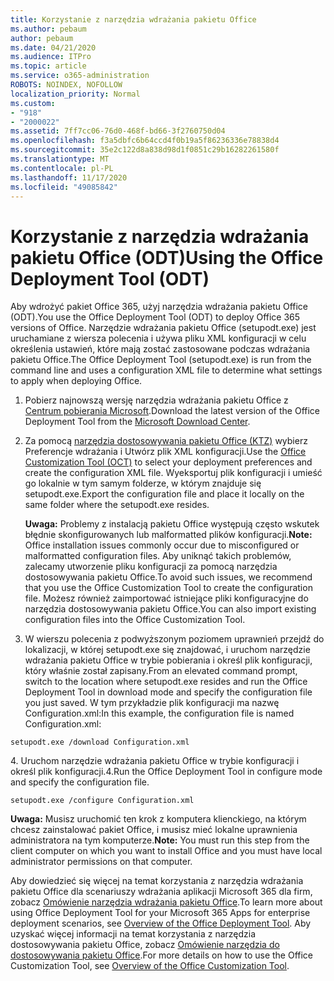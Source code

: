 ```yaml
---
title: Korzystanie z narzędzia wdrażania pakietu Office
ms.author: pebaum
author: pebaum
ms.date: 04/21/2020
ms.audience: ITPro
ms.topic: article
ms.service: o365-administration
ROBOTS: NOINDEX, NOFOLLOW
localization_priority: Normal
ms.custom:
- "918"
- "2000022"
ms.assetid: 7ff7cc06-76d0-468f-bd66-3f2760750d04
ms.openlocfilehash: f3a5dbfc6b64ccd4f0b19a5f86236336e78838d4
ms.sourcegitcommit: 35e2c122d8a838d98d1f0851c29b16282261580f
ms.translationtype: MT
ms.contentlocale: pl-PL
ms.lasthandoff: 11/17/2020
ms.locfileid: "49085842"
---
```

# <a name="using-the-office-deployment-tool-odt"></a><span data-ttu-id="26436-102">Korzystanie z narzędzia wdrażania pakietu Office (ODT)</span><span class="sxs-lookup"><span data-stu-id="26436-102">Using the Office Deployment Tool (ODT)</span></span>

<span data-ttu-id="26436-103">Aby wdrożyć pakiet Office 365, użyj narzędzia wdrażania pakietu Office (ODT).</span><span class="sxs-lookup"><span data-stu-id="26436-103">You use the Office Deployment Tool (ODT) to deploy Office 365 versions of Office.</span></span> <span data-ttu-id="26436-104">Narzędzie wdrażania pakietu Office (setupodt.exe) jest uruchamiane z wiersza polecenia i używa pliku XML konfiguracji w celu określenia ustawień, które mają zostać zastosowane podczas wdrażania pakietu Office.</span><span class="sxs-lookup"><span data-stu-id="26436-104">The Office Deployment Tool (setupodt.exe) is run from the command line and uses a configuration XML file to determine what settings to apply when deploying Office.</span></span>
  
1. <span data-ttu-id="26436-105">Pobierz najnowszą wersję narzędzia wdrażania pakietu Office z [Centrum pobierania Microsoft](https://go.microsoft.com/fwlink/p/?LinkID=626065).</span><span class="sxs-lookup"><span data-stu-id="26436-105">Download the latest version of the Office Deployment Tool from the [Microsoft Download Center](https://go.microsoft.com/fwlink/p/?LinkID=626065).</span></span>

2. <span data-ttu-id="26436-106">Za pomocą [narzędzia dostosowywania pakietu Office (KTZ)](https://config.office.com) wybierz Preferencje wdrażania i Utwórz plik XML konfiguracji.</span><span class="sxs-lookup"><span data-stu-id="26436-106">Use the [Office Customization Tool (OCT)](https://config.office.com) to select your deployment preferences and create the configuration XML file.</span></span> <span data-ttu-id="26436-107">Wyeksportuj plik konfiguracji i umieść go lokalnie w tym samym folderze, w którym znajduje się setupodt.exe.</span><span class="sxs-lookup"><span data-stu-id="26436-107">Export the configuration file and place it locally on the same folder where the setupodt.exe resides.</span></span>

    <span data-ttu-id="26436-108">**Uwaga:** Problemy z instalacją pakietu Office występują często wskutek błędnie skonfigurowanych lub malformatted plików konfiguracji.</span><span class="sxs-lookup"><span data-stu-id="26436-108">**Note:** Office installation issues commonly occur due to misconfigured or malformatted configuration files.</span></span> <span data-ttu-id="26436-109">Aby uniknąć takich problemów, zalecamy utworzenie pliku konfiguracji za pomocą narzędzia dostosowywania pakietu Office.</span><span class="sxs-lookup"><span data-stu-id="26436-109">To avoid such issues, we recommend that you use the Office Customization Tool to create the configuration file.</span></span> <span data-ttu-id="26436-110">Możesz również zaimportować istniejące pliki konfiguracyjne do narzędzia dostosowywania pakietu Office.</span><span class="sxs-lookup"><span data-stu-id="26436-110">You can also import existing configuration files into the Office Customization Tool.</span></span>

3. <span data-ttu-id="26436-111">W wierszu polecenia z podwyższonym poziomem uprawnień przejdź do lokalizacji, w której setupodt.exe się znajdować, i uruchom narzędzie wdrażania pakietu Office w trybie pobierania i określ plik konfiguracji, który właśnie został zapisany.</span><span class="sxs-lookup"><span data-stu-id="26436-111">From an elevated command prompt, switch to the location where setupodt.exe resides and run the Office Deployment Tool in download mode and specify the configuration file you just saved.</span></span> <span data-ttu-id="26436-112">W tym przykładzie plik konfiguracji ma nazwę Configuration.xml:</span><span class="sxs-lookup"><span data-stu-id="26436-112">In this example, the configuration file is named Configuration.xml:</span></span>

```setupodt.exe /download Configuration.xml```

<span data-ttu-id="26436-113">4. Uruchom narzędzie wdrażania pakietu Office w trybie konfiguracji i określ plik konfiguracji.</span><span class="sxs-lookup"><span data-stu-id="26436-113">4.Run the Office Deployment Tool in configure mode and specify the configuration file.</span></span>

```setupodt.exe /configure Configuration.xml```

<span data-ttu-id="26436-114">**Uwaga:** Musisz uruchomić ten krok z komputera klienckiego, na którym chcesz zainstalować pakiet Office, i musisz mieć lokalne uprawnienia administratora na tym komputerze.</span><span class="sxs-lookup"><span data-stu-id="26436-114">**Note:** You must run this step from the client computer on which you want to install Office and you must have local administrator permissions on that computer.</span></span>

<span data-ttu-id="26436-115">Aby dowiedzieć się więcej na temat korzystania z narzędzia wdrażania pakietu Office dla scenariuszy wdrażania aplikacji Microsoft 365 dla firm, zobacz [Omówienie narzędzia wdrażania pakietu Office](https://docs.microsoft.com/deployoffice/overview-office-deployment-tool).</span><span class="sxs-lookup"><span data-stu-id="26436-115">To learn more about using Office Deployment Tool for your Microsoft 365 Apps for enterprise deployment scenarios, see [Overview of the Office Deployment Tool](https://docs.microsoft.com/deployoffice/overview-office-deployment-tool).</span></span> <span data-ttu-id="26436-116">Aby uzyskać więcej informacji na temat korzystania z narzędzia dostosowywania pakietu Office, zobacz [Omówienie narzędzia do dostosowywania pakietu Office](https://docs.microsoft.com/DeployOffice/overview-of-the-office-customization-tool-for-click-to-run).</span><span class="sxs-lookup"><span data-stu-id="26436-116">For more details on how to use the Office Customization Tool, see [Overview of the Office Customization Tool](https://docs.microsoft.com/DeployOffice/overview-of-the-office-customization-tool-for-click-to-run).</span></span>
